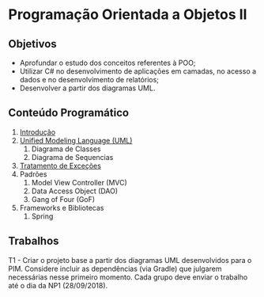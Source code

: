 # Programação Orientada a Objetos II

## Objetivos

+ Aprofundar o estudo dos conceitos referentes à POO;
+ Utilizar C# no desenvolvimento de aplicações em camadas, no acesso a dados e no desenvolvimento de relatórios;
+ Desenvolver a partir dos diagramas UML. 

## Conteúdo Programático

1. [Introdução](https://docs.google.com/presentation/d/1BMcPRjCDabpRqzP5OqMKSNjS2AQzif9AsX14OOhBxpA/edit?usp=sharing)
1. [Unified Modeling Language (UML)](https://docs.google.com/presentation/d/1X8R9UT2Ph8NZMqnWV5R5up5prXReXvKvoaDHazYgriA/edit?usp=sharing)
    1. Diagrama de Classes
    1. Diagrama de Sequencias
1. [Tratamento de Exceções](https://drive.google.com/open?id=1Ogwy_vCQZQgMLZ-LDYZLXbRDN3an3_Z3gWg6J90Hlss)
1. Padrões
    1. Model View Controller (MVC)
    1. Data Access Object (DAO)
    1. Gang of Four (GoF)
1. Frameworks e Bibliotecas
    1. Spring

## Trabalhos

T1 - Criar o projeto base a partir dos diagramas UML desenvolvidos para o PIM. Considere incluir as dependências (via Gradle) que julgarem necessárias nesse primeiro momento. Cada grupo deve enviar o trabalho até o dia da NP1 (28/09/2018).
